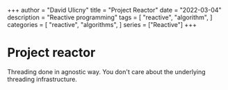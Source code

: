 +++
author = "David Ulicny"
title = "Project Reactor"
date = "2022-03-04"
description = "Reactive programming"
tags = [
    "reactive",
    "algorithm",
]
categories = [
    "reactive",
    "algorithms",
]
series = ["Reactive"]
+++

# Project reactor
Threading done in agnostic way. You don't care about the underlying threading infrastructure.
